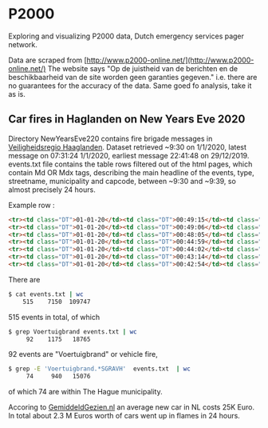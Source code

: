 # P2000
Exploring and visualizing P2000 data, Dutch emergency services pager network.

Data are scraped from [http://www.p2000-online.net/](http://www.p2000-online.net/) The website says "Op de juistheid van de berichten en de beschikbaarheid van de site worden geen
garanties gegeven." i.e. there are no guarantees for the accuracy of the data. Same goed fo analysis, take it as is.

## Car fires in Haglanden on New Years Eve 2020
Directory NewYearsEve220 contains fire brigade messages in [Veiligheidsregio Haaglanden](https://www.vrh.nl/). Dataset retrieved ~9:30 on 1/1/2020, latest message on 07:31:24 1/1/2020, earliest message 22:41:48 on 29/12/2019.
events.txt file contains the table rows filtered out of the html pages, which contain Md OR Mdx tags, describing the main headline of the events, type, streetname, municipality and capcode, between ~9:30 and ~9:39, so almost precisely 24 hours.

Example row :
```html
<tr><td class="DT">01-01-20</td><td class="DT">00:49:15</td><td class="Br">Brandweer</td><td class="Regio">Haaglanden</td><td class="Md">P 1 BDH-05 Buitenbrand Vegelinsbos ZOETMR 155230</td></tr>
<tr><td class="DT">01-01-20</td><td class="DT">00:49:06</td><td class="Br">Brandweer</td><td class="Regio">Haaglanden</td><td class="Md">P 1 BDH-09 Voertuigbrand Slijpmolen Gortmolen SGRAVH 159635</td></tr>
<tr><td class="DT">01-01-20</td><td class="DT">00:48:05</td><td class="Br">Brandweer</td><td class="Regio">Haaglanden</td><td class="Md">P 2 BDH-16 Buitenbrand afval/rommel Scheepmakersingel DELFGW 155430</td></tr>
<tr><td class="DT">01-01-20</td><td class="DT">00:44:59</td><td class="Br">Brandweer</td><td class="Regio">Haaglanden</td><td class="Md">P 1 BDH-08 Buitenbrand afval/rommel Marktweg SGRAVH 157630</td></tr>
<tr><td class="DT">01-01-20</td><td class="DT">00:44:02</td><td class="Br">Brandweer</td><td class="Regio">Haaglanden</td><td class="Md">P 1 BDH-05 Autom. brand OMS Middin - Heemburgh Schiebroekstraat ZOETMR 155330</td></tr>
<tr><td class="DT">01-01-20</td><td class="DT">00:43:14</td><td class="Br">Brandweer</td><td class="Regio">Haaglanden</td><td class="Md">P 1 BDH-06 Voertuigbrand Sasboutstraat Van Kinschotstraat DELFT 155530</td></tr>
<tr><td class="DT">01-01-20</td><td class="DT">00:42:54</td><td class="Br">Brandweer</td><td class="Regio">Haaglanden</td><td class="Md">P 1 BDH-05 Buitenbrand afval/rommel Veursestraatweg LEIDDM 155130</td></tr>
```

There are 
```bash
$ cat events.txt | wc
    515    7150  109747
```
515 events in total, of which
```bash
$ grep Voertuigbrand events.txt | wc
     92    1175   18765
```
92 events are "Voertuigbrand" or vehicle fire,
```bash
$ grep -E 'Voertuigbrand.*SGRAVH'  events.txt  | wc
     74     940   15076
```
of which 74 are within The Hague municipality.

Accoring to [GemiddeldGezien.nl](https://gemiddeldgezien.nl/gemiddelde-prijs-auto) an average new car in NL costs 25K Euro. In total about 2.3 M Euros worth of cars went up in flames in 24 hours. 
